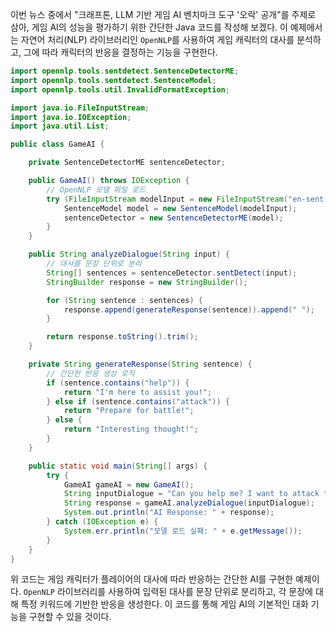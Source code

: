 이번 뉴스 중에서 "크래프톤, LLM 기반 게임 AI 벤치마크 도구 '오락' 공개"를 주제로 삼아, 게임 AI의 성능을 평가하기 위한 간단한 Java 코드를 작성해 보겠다. 이 예제에서는 자연어 처리(NLP) 라이브러리인 `OpenNLP`를 사용하여 게임 캐릭터의 대사를 분석하고, 그에 따라 캐릭터의 반응을 결정하는 기능을 구현한다.

```java
import opennlp.tools.sentdetect.SentenceDetectorME;
import opennlp.tools.sentdetect.SentenceModel;
import opennlp.tools.util.InvalidFormatException;

import java.io.FileInputStream;
import java.io.IOException;
import java.util.List;

public class GameAI {

    private SentenceDetectorME sentenceDetector;

    public GameAI() throws IOException {
        // OpenNLP 모델 파일 로드
        try (FileInputStream modelInput = new FileInputStream("en-sent.bin")) {
            SentenceModel model = new SentenceModel(modelInput);
            sentenceDetector = new SentenceDetectorME(model);
        }
    }

    public String analyzeDialogue(String input) {
        // 대사를 문장 단위로 분리
        String[] sentences = sentenceDetector.sentDetect(input);
        StringBuilder response = new StringBuilder();

        for (String sentence : sentences) {
            response.append(generateResponse(sentence)).append(" ");
        }

        return response.toString().trim();
    }

    private String generateResponse(String sentence) {
        // 간단한 반응 생성 로직
        if (sentence.contains("help")) {
            return "I'm here to assist you!";
        } else if (sentence.contains("attack")) {
            return "Prepare for battle!";
        } else {
            return "Interesting thought!";
        }
    }

    public static void main(String[] args) {
        try {
            GameAI gameAI = new GameAI();
            String inputDialogue = "Can you help me? I want to attack the enemy.";
            String response = gameAI.analyzeDialogue(inputDialogue);
            System.out.println("AI Response: " + response);
        } catch (IOException e) {
            System.err.println("모델 로드 실패: " + e.getMessage());
        }
    }
}
```

위 코드는 게임 캐릭터가 플레이어의 대사에 따라 반응하는 간단한 AI를 구현한 예제이다. `OpenNLP` 라이브러리를 사용하여 입력된 대사를 문장 단위로 분리하고, 각 문장에 대해 특정 키워드에 기반한 반응을 생성한다. 이 코드를 통해 게임 AI의 기본적인 대화 기능을 구현할 수 있을 것이다.